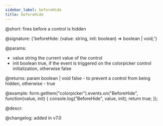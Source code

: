 ```yaml
---
sidebar_label: beforeHide
title: beforeHide
---          
```


@short: fires before a control is hidden
 
@signature: {'beforeHide: (value: string, init: boolean) => boolean | void;'}

@params:
- value     string     the current value of the control
- init      boolean     true, if the event is triggered on the colorpicker control initialization, otherwise false

@returns:
param   boolean | void     false - to prevent a control from being hidden, otherwise - true

@example:
form.getItem("colorpicker").events.on("BeforeHide", function(value, init) {
    console.log("BeforeHide", value, init);
    return true;
});

@descr:

@changelog: added in v7.0
